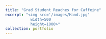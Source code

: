 ```yaml
---
title: "Grad Student Reaches for Caffeine"
excerpt: "<img src='/images/Hand.jpg'
           width=500
           height=1000>"
collection: portfolio
---
```


 

